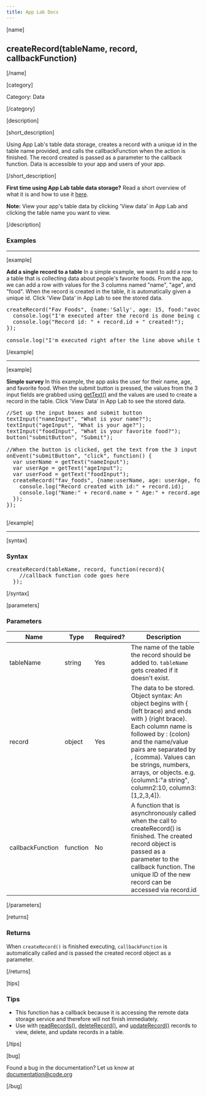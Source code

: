 ```yaml
---
title: App Lab Docs
---
```


[name]

## createRecord(tableName, record, callbackFunction)

[/name]


[category]

Category: Data

[/category]

[description]

[short_description]

Using App Lab's table data storage, creates a record with a unique id in the table name provided, and calls the callbackFunction when the action is finished. The record created is passed as a parameter to the callback function. Data is accessible to your app and users of your app.

[/short_description]

**First time using App Lab table data storage?** Read a short overview of what it is and how to use it [here](/applab/docs/tabledatastorage).

**Note:** View your app's table data by clicking 'View data' in App Lab and clicking the table name you want to view.

[/description]

### Examples
____________________________________________________

[example]

**Add a single record to a table** In a simple example, we want to add a row to a table
that is collecting data about people's favorite foods. From the app, we can add a row with values
 for the 3 columns named "name", "age", and "food". When the record is created in the table,
 it is automatically given a unique id. Click 'View Data' in App Lab to see the stored data.

<pre>
createRecord("Fav Foods", {name:'Sally', age: 15, food:"avocado"}, function(record) {
  console.log("I'm executed after the record is done being created");
  console.log("Record id: " + record.id + " created!");
});

console.log("I'm executed right after the line above while the record is being created!");
</pre>

[/example]

____________________________________________________

[example]

**Simple survey** In this example, the app asks the user for their name, age,
 and favorite food. When the submit button is pressed, the values from the 3 input fields are
  grabbed using [getText()](/applab/docs/getText) and the values are used to create a record in the table.
  Click 'View Data' in App Lab to see the stored data.

<pre>
//Set up the input boxes and submit button
textInput("nameInput", "What is your name?");
textInput("ageInput", "What is your age?");
textInput("foodInput", "What is your favorite food?");
button("submitButton", "Submit");

//When the button is clicked, get the text from the 3 input boxes and create a record in the table
onEvent("submitButton", "click", function() {
  var userName = getText("nameInput");
  var userAge = getText("ageInput");
  var userFood = getText("foodInput");
  createRecord("fav_foods", {name:userName, age: userAge, food:userFood}, function(record) {
    console.log("Record created with id:" + record.id);
    console.log("Name:" + record.name + " Age:" + record.age + " Food:" + record.food);
  });
});

</pre>

[/example]

____________________________________________________

[syntax]

### Syntax
<pre>
createRecord(tableName, record, function(record){
    //callback function code goes here
  });
</pre>

[/syntax]

[parameters]

### Parameters

| Name  | Type | Required? | Description |
|-----------------|------|-----------|-------------|
| tableName | string | Yes | The name of the table the record should be added to. `tableName` gets created if it doesn't exist.  |
| record | object | Yes | The data to be stored. Object syntax: An object begins with { (left brace) and ends with } (right brace). Each column name is followed by : (colon) and the name/value pairs are separated by , (comma). Values can be strings, numbers, arrays, or objects. e.g. {column1:"a string", column2:10, column3:[1,2,3,4]}.  |
| callbackFunction | function | No | A function that is asynchronously called when the call to createRecord() is finished. The created record object is passed as a parameter to the callback function. The unique ID of the new record can be accessed via record.id  |

[/parameters]

[returns]

### Returns
When `createRecord()` is finished executing, `callbackFunction` is automatically called and is passed the created record object as a parameter.

[/returns]

[tips]

### Tips
- This function has a callback because it is accessing the remote data storage service and therefore will not finish immediately.
- Use with [readRecords()](/applab/docs/readRecords), [deleteRecord()](/applab/docs/deleteRecord), and [updateRecord()](/applab/docs/updateRecord) records to view, delete, and update records in a table.

[/tips]

[bug]

Found a bug in the documentation? Let us know at documentation@code.org

[/bug]
